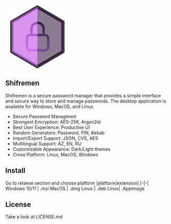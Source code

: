 <img src="src/assets/logo.png" width="200"/>

## Shifremen

Shifremen is a secure password manager that provides a simple interface and secure way to store and manage passwords. The desktop application is available for Windows, MacOS, and Linux.

- Secure Password Managment
- Strongest Encryption: AES-256, Argon2id
- Best User Experience: Productive UI
- Random Generators: Password, PIN, Kebab
- Import/Export Support: JSON, CVS, AES
- Multilingual Support: AZ, EN, RU
- Customizable Appearance: Dark/Light themes
- Cross Platform: Linux, MacOS, Windows

## Install
Go to relaese section and choose platform 
|platform|extension|
|-|-|
Windows 10/11 | .msi
MacOS | .dmg 
Linux | .deb 
Linux| .AppImage

## License
Take a look at LICENSE.md
